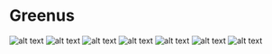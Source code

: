# Greenus
![alt text]()
![alt text]()
![alt text]()
![alt text]()
![alt text]()
![alt text]()
![alt text]()